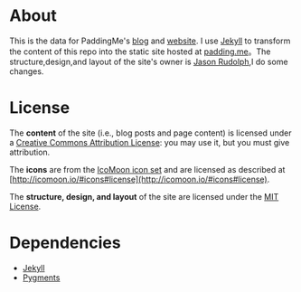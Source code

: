 # About

This is the data for PaddingMe's [blog](http://padding.me/blog "http://padding.me/blog") and [website](http://padding.me "http://padding.e").
I use [Jekyll](http://github.com/mojombo/jekyll) to transform the content of this repo into the static site hosted at [padding.me](http://padding.me "http://padding.me")。The structure,design,and layout of the site's owner is [Jason Rudolph](http://jasonrudolph.com "http://jasonrudolph.com"),I do some changes.

# License

The **content** of the site (i.e., blog posts and page content) is licensed under a [Creative Commons Attribution License](http://creativecommons.org/licenses/by/3.0/us/): you may use it, but you must give attribution.

The **icons** are from the [IcoMoon icon set](http://icomoon.io/) and are licensed as described at [http://icomoon.io/#icons#license](http://icomoon.io/#icons#license).

The **structure, design, and layout** of the site are licensed under the [MIT License](http://opensource.org/licenses/MIT).

# Dependencies

* [Jekyll](http://wiki.github.com/mojombo/jekyll/install)
* [Pygments](http://wiki.github.com/mojombo/jekyll/install)
